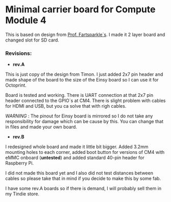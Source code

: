 # Minimal carrier board for Compute Module 4

This is based on design from [Prof. Fartsparkle´s](https://hackaday.io/project/175832-minimal-raspberry-pi-cm-4-carrier). I made it 2 layer board and changed slot for SD card. 

### Revisions:

- **rev.A**

This is just copy of the design from Timon. I just added 2x7 pin header and made shape of the board to the size of the Einsy board so I can use it for Octoprint. 

Board is tested and working. There is UART connection at that 2x7 pin header connected to the GPIO´s at CM4. There is slight problem with cables for HDMI and USB, but you ca solve that with righ cables.  

*WARNING* : The pinout for Einsy board is mirrored so I do not take any responsibility for damage which can be cause by this. You can change that in files and made your own board.

- **rev.B**

I redesigned whole board and made it little bit bigger. Added 3.2mm mounting holes to each corner, added boot button for versions of CM4 with eMMC onboard (**untested**) and added standard 40-pin header for Raspberry Pi.

I did not made this board yet and I also did not test distances between cables so please take that in mind if you decide to make this by some fab. 

I have some rev.A boards so if there is demand, I will probably sell them in my Tindie store. 

